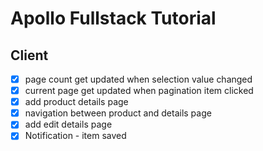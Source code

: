# Apollo Fullstack Tutorial

## Client

* [x] page count get updated when selection value changed
* [x] current page get updated when pagination item clicked
* [x] add product details page
* [x] navigation between product and details page
* [x] add edit details page
* [x] Notification - item saved
